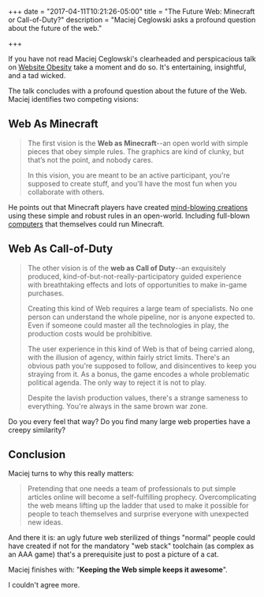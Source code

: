 +++
date = "2017-04-11T10:21:26-05:00"
title = "The Future Web: Minecraft or Call-of-Duty?"
description = "Maciej Ceglowski asks a profound question about the future of the web."

+++

If you have not read Maciej Ceglowski's clearheaded and perspicacious talk on [Website Obesity](http://idlewords.com/talks/website_obesity.htm#conclusion)
take a moment and do so. It's entertaining, insightful, and a tad wicked. 

The talk concludes with a profound question about the future of the Web. Maciej identifies two 
competing visions:

## Web As Minecraft

> The first vision is the **Web as Minecraft**--an open world with simple pieces that obey simple rules. 
> The graphics are kind of clunky, but that’s not the point, and nobody cares.
>
> In this vision, you are meant to be an active participant, you're supposed to create stuff, 
> and you'll have the most fun when you collaborate with others.

He points out that Minecraft players have created 
[mind-blowing creations](https://www.google.com/webhp?q=most+amazing+things+built+in+minecraft)
using these simple and robust rules in an open-world. Including 
full-blown [computers](http://minecraft.gamepedia.com/Tutorials/Redstone_computers) that
themselves could run Minecraft.

## Web As Call-of-Duty

> The other vision is of the **web as Call of Duty**--an exquisitely produced, 
> kind-of-but-not-really-participatory guided experience with breathtaking effects and lots of 
> opportunities to make in-game purchases.
>
> Creating this kind of Web requires a large team of specialists. No one person can understand 
> the whole pipeline, nor is anyone expected to. Even if someone could master all the technologies 
> in play, the production costs would be prohibitive.
>
> The user experience in this kind of Web is that of being carried along, with the illusion of agency, 
> within fairly strict limits. There's an obvious path you're supposed to follow, and disincentives 
> to keep you straying from it. As a bonus, the game encodes a whole problematic political agenda. 
> The only way to reject it is not to play.
>
> Despite the lavish production values, there's a strange sameness to everything. You're always in the same brown war zone.

Do you every feel that way? Do you find many large web properties have a creepy similarity?

## Conclusion

Maciej turns to why this really matters:

> Pretending that one needs a team of professionals to put simple articles online will 
> become a self-fulfilling prophecy. Overcomplicating the web means lifting up the ladder
> that used to make it possible for people to teach themselves and surprise everyone with unexpected new ideas.

And there it is: an ugly future web sterilized of things "normal" people could have created
if not for the mandatory "web stack" toolchain (as complex as an AAA game) that's a prerequisite
just to post a picture of a cat.

Maciej finishes with: "**Keeping the Web simple keeps it awesome**".

I couldn't agree more.

